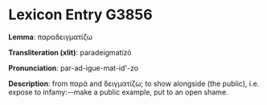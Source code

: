 # Lexicon Entry G3856

**Lemma**: παραδειγματίζω

**Transliteration (xlit)**: paradeigmatízō

**Pronunciation**: par-ad-igue-mat-id'-zo

**Description**:
from παρά and δειγματίζω; to show alongside (the public), i.e. expose to infamy:--make a public example, put to an open shame.
